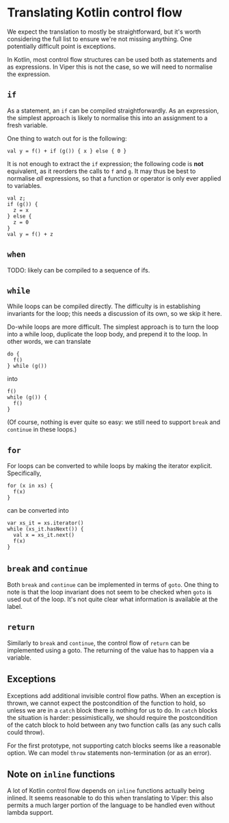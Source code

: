 # Translating Kotlin control flow

We expect the translation to mostly be straightforward, but it's worth
considering the full list to ensure we're not missing anything.
One potentially difficult point is exceptions. 

In Kotlin, most control flow structures can be used both as statements
and as expressions.
In Viper this is not the case, so we will need to normalise the expression.

## `if`

As a statement, an `if` can be compiled straightforwardly.
As an expression, the simplest approach is likely to normalise this into
an assignment to a fresh variable.

One thing to watch out for is the following:

```
val y = f() + if (g()) { x } else { 0 }
```

It is not enough to extract the `if` expression; the following code is **not** equivalent,
as it reorders the calls to `f` and `g`.  It may thus be best to normalise *all* expressions,
so that a function or operator is only ever applied to variables.

```
val z;
if (g()) {
  z = x
} else {
  z = 0
}
val y = f() + z
```

## `when`

TODO: likely can be compiled to a sequence of ifs.

## `while`

While loops can be compiled directly.  The difficulty is in establishing invariants for
the loop; this needs a discussion of its own, so we skip it here.

Do-while loops are more difficult.  The simplest approach is to turn the loop into a while
loop, duplicate the loop body, and prepend it to the loop.  In other words, we can translate

```
do {
  f()
} while (g())
```

into 

```
f()
while (g()) {
  f()
}
```

(Of course, nothing is ever quite so easy: we still need to support `break` and `continue` in
these loops.)

## `for`

For loops can be converted to while loops by making the iterator explicit.
Specifically,

```
for (x in xs) {
  f(x)
}
```

can be converted into

```
var xs_it = xs.iterator()
while (xs_it.hasNext()) {
  val x = xs_it.next()
  f(x)
}
```

## `break` and `continue`

Both `break` and `continue` can be implemented in terms of `goto`.
One thing to note is that the loop invariant does not seem to be checked
when `goto` is used out of the loop.
It's not quite clear what information is available at the label.

## `return`

Similarly to `break` and `continue`, the control flow of `return` can be
implemented using a goto.  The returning of the value has to happen via
a variable.

## Exceptions

Exceptions add additional invisible control flow paths.  When an exception is
thrown, we cannot expect the postcondition of the function to hold, so unless
we are in a `catch` block there is nothing for us to do.
In `catch` blocks the situation is harder: pessimistically, we should require
the postcondition of the catch block to hold between any two function calls (as
any such calls could throw).

For the first prototype, not supporting catch blocks seems like a reasonable option.
We can model `throw` statements non-termination (or as an error).

## Note on `inline` functions

A lot of Kotlin control flow depends on `inline` functions actually being inlined.
It seems reasonable to do this when translating to Viper: this also permits a much
larger portion of the language to be handled even without lambda support.